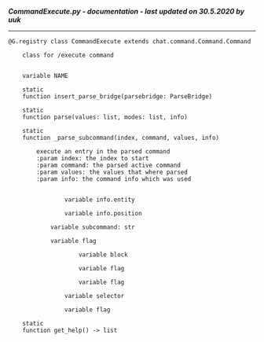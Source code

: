 ***CommandExecute.py - documentation - last updated on 30.5.2020 by uuk***
___

    @G.registry class CommandExecute extends chat.command.Command.Command
        
        class for /execute command


        variable NAME

        static
        function insert_parse_bridge(parsebridge: ParseBridge)

        static
        function parse(values: list, modes: list, info)

        static
        function _parse_subcommand(index, command, values, info)
            
            execute an entry in the parsed command
            :param index: the index to start
            :param command: the parsed active command
            :param values: the values that where parsed
            :param info: the command info which was used


                    variable info.entity

                    variable info.position

                variable subcommand: str

                variable flag

                        variable block

                        variable flag

                        variable flag

                    variable selector

                    variable flag

        static
        function get_help() -> list